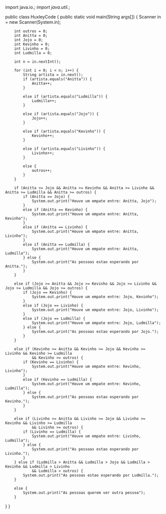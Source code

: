 import java.io.*;
import java.util.*;

public class HuxleyCode {
  public static void main(String args[]) {
    	Scanner in = new Scanner(System.in);

		int outros = 0;
		int Anitta = 0;
		int Jojo = 0;
		int Kevinho = 0;
		int Livinho = 0;
		int Ludmilla = 0;

		int n = in.nextInt();

		for (int i = 0; i < n; i++) {
			String artista = in.next();
			if (artista.equals("Anitta")) {
				Anitta++;
			}

			else if (artista.equals("Ludmilla")) {
				Ludmilla++;
			}

			else if (artista.equals("Jojo")) {
				Jojo++;
			}

			else if (artista.equals("Kevinho")) {
				Kevinho++;
			}

			else if (artista.equals("Livinho")) {
				Livinho++;
			}

			else {
				outros++;
			}
		}

		if (Anitta >= Jojo && Anitta >= Kevinho && Anitta >= Livinho && Anitta >= Ludmilla && Anitta >= outros) {
			if (Anitta == Jojo) {
				System.out.print("Houve um empate entre: Anitta, Jojo");
			}
			else if (Anitta == Kevinho) {
				System.out.print("Houve um empate entre: Anitta, Kevinho");
			}
			else if (Anitta == Livinho) {
				System.out.print("Houve um empate entre: Anitta, Livinho");
			}
			else if (Anitta == Ludmilla) {
				System.out.print("Houve um empate entre: Anitta, Ludmilla");
			} else {
				System.out.print("As pessoas estao esperando por Anitta.");
			}
		}

		else if (Jojo >= Anitta && Jojo >= Kevinho && Jojo >= Livinho && Jojo >= Ludmilla && Jojo >= outros) {
			if (Jojo == Kevinho) {
				System.out.print("Houve um empate entre: Jojo, Kevinho");
			}
			else if (Jojo == Livinho) {
				System.out.print("Houve um empate entre: Jojo, Livinho");
			}
			else if (Jojo == Ludmilla) {
				System.out.print("Houve um empate entre: Jojo, Ludmilla");
			} else {
				System.out.print("As pessoas estao esperando por Jojo.");
			}
		}

		else if (Kevinho >= Anitta && Kevinho >= Jojo && Kevinho >= Livinho && Kevinho >= Ludmilla
				&& Kevinho >= outros) {
			if (Kevinho == Livinho) {
				System.out.print("Houve um empate entre: Kevinho, Livinho");
			}
			else if (Kevinho == Ludmilla) {
				System.out.print("Houve um empate entre: Kevinho, Ludmilla");
			} else {
				System.out.print("As pessoas estao esperando por Kevinho.");
			}
		}

		else if (Livinho >= Anitta && Livinho >= Jojo && Livinho >= Kevinho && Livinho >= Ludmilla
				&& Livinho >= outros) {
			if (Livinho == Ludmilla) {
				System.out.print("Houve um empate entre: Livinho, Ludmilla");
			} else {
				System.out.print("As pessoas estao esperando por Livinho.");
			}
		} else if (Ludmilla > Anitta && Ludmilla > Jojo && Ludmilla > Kevinho && Ludmilla > Livinho
				&& Ludmilla > outros) {
			System.out.print("As pessoas estao esperando por Ludmilla.");
		}

		else {
			System.out.print("As pessoas querem ver outra pessoa");
		}
  }
}
